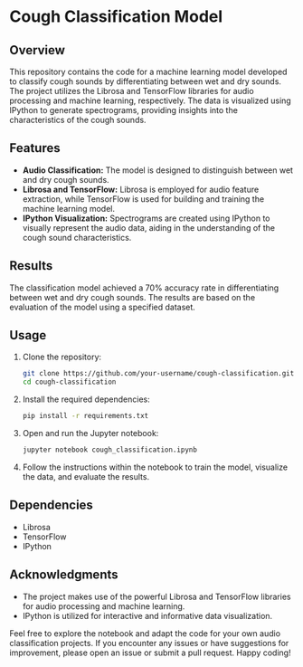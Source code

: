 # Cough Classification Model

## Overview

This repository contains the code for a machine learning model developed to classify cough sounds by differentiating between wet and dry sounds. The project utilizes the Librosa and TensorFlow libraries for audio processing and machine learning, respectively. The data is visualized using IPython to generate spectrograms, providing insights into the characteristics of the cough sounds.

## Features

- **Audio Classification:** The model is designed to distinguish between wet and dry cough sounds.
- **Librosa and TensorFlow:** Librosa is employed for audio feature extraction, while TensorFlow is used for building and training the machine learning model.
- **IPython Visualization:** Spectrograms are created using IPython to visually represent the audio data, aiding in the understanding of the cough sound characteristics.

## Results

The classification model achieved a 70% accuracy rate in differentiating between wet and dry cough sounds. The results are based on the evaluation of the model using a specified dataset.

## Usage

1. Clone the repository:

    ```bash
    git clone https://github.com/your-username/cough-classification.git
    cd cough-classification
    ```

2. Install the required dependencies:

    ```bash
    pip install -r requirements.txt
    ```

3. Open and run the Jupyter notebook:

    ```bash
    jupyter notebook cough_classification.ipynb
    ```

4. Follow the instructions within the notebook to train the model, visualize the data, and evaluate the results.

## Dependencies

- Librosa
- TensorFlow
- IPython

## Acknowledgments

- The project makes use of the powerful Librosa and TensorFlow libraries for audio processing and machine learning.
- IPython is utilized for interactive and informative data visualization.

Feel free to explore the notebook and adapt the code for your own audio classification projects. If you encounter any issues or have suggestions for improvement, please open an issue or submit a pull request. Happy coding!
